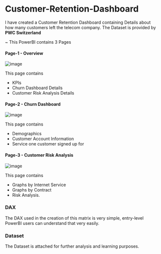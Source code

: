 # Customer-Retention-Dashboard
I have created a Customer Retention Dashboard containing Details about how many customers left the telecom company. The Dataset is provided by **PWC Switzerland**

~ This PowerBI contains 3 Pages

#### Page-1 - Overview
![image](https://github.com/muhammadanas01/Customer-Retention-Dashboard/assets/56517089/b9517de8-a16e-412b-b3d0-829b69eb5438)


This page contains
* KPIs
* Churn Dashboard Details
* Customer Risk Analysis Details

#### Page-2 - Churn Dashboard
![image](https://github.com/muhammadanas01/Customer-Retention-Dashboard/assets/56517089/29e69047-ac6b-40db-80fb-4123a631914d)



This page contains
* Demographics
* Customer Account Information
* Service one customer signed up for

#### Page-3 - Customer Risk Analysis
![image](https://github.com/muhammadanas01/Customer-Retention-Dashboard/assets/56517089/b2642256-73c4-4a8f-905d-863ece2cd2e2)




This page contains
* Graphs by Internet Service
* Graphs by Contract
* Risk Analysis.

### DAX
The DAX used in the creation of this matrix is very simple, entry-level PowerBI users can understand that very easily.

### Dataset
The Dataset is attached for further analysis and learning purposes.
